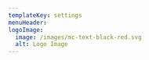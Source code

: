 ```yaml
---
templateKey: settings
menuHeader:
logoImage:
  image: /images/mc-text-black-red.svg
  alt: Logo Image
---
```

